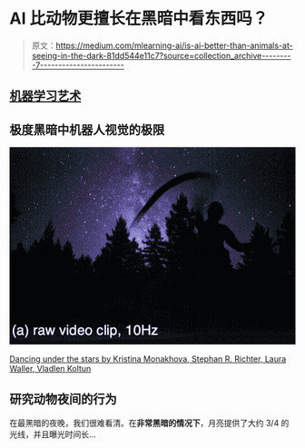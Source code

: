 # AI 比动物更擅长在黑暗中看东西吗？

> 原文：<https://medium.com/mlearning-ai/is-ai-better-than-animals-at-seeing-in-the-dark-81dd544e11c7?source=collection_archive---------7----------------------->

## [机器学习艺术](https://mlearning.substack.com)

## 极度黑暗中机器人视觉的极限

[![](img/b7e0c43017fd0e68fe4a6cb96feb87d8.png)](https://mlearning.substack.com)

[Dancing under the stars by Kristina Monakhova, Stephan R. Richter, Laura Waller, Vladlen Koltun](https://mlearning.substack.com)

## **研究动物夜间的行为**

在最黑暗的夜晚，我们很难看清。在**非常黑暗的情况下**，月亮提供了大约 3/4 的光线，并且曝光时间长…